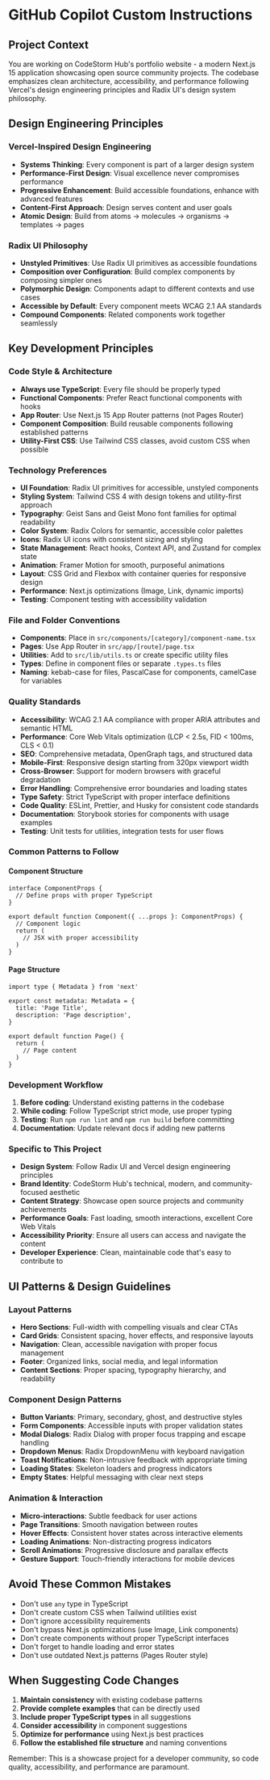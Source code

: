 # GitHub Copilot Custom Instructions

## Project Context
You are working on CodeStorm Hub's portfolio website - a modern Next.js 15 application showcasing open source community projects. The codebase emphasizes clean architecture, accessibility, and performance following Vercel's design engineering principles and Radix UI's design system philosophy.

## Design Engineering Principles

### Vercel-Inspired Design Engineering
- **Systems Thinking**: Every component is part of a larger design system
- **Performance-First Design**: Visual excellence never compromises performance
- **Progressive Enhancement**: Build accessible foundations, enhance with advanced features
- **Content-First Approach**: Design serves content and user goals
- **Atomic Design**: Build from atoms → molecules → organisms → templates → pages

### Radix UI Philosophy
- **Unstyled Primitives**: Use Radix UI primitives as accessible foundations
- **Composition over Configuration**: Build complex components by composing simpler ones
- **Polymorphic Design**: Components adapt to different contexts and use cases
- **Accessible by Default**: Every component meets WCAG 2.1 AA standards
- **Compound Components**: Related components work together seamlessly

## Key Development Principles

### Code Style & Architecture
- **Always use TypeScript**: Every file should be properly typed
- **Functional Components**: Prefer React functional components with hooks
- **App Router**: Use Next.js 15 App Router patterns (not Pages Router)
- **Component Composition**: Build reusable components following established patterns
- **Utility-First CSS**: Use Tailwind CSS classes, avoid custom CSS when possible

### Technology Preferences
- **UI Foundation**: Radix UI primitives for accessible, unstyled components
- **Styling System**: Tailwind CSS 4 with design tokens and utility-first approach
- **Typography**: Geist Sans and Geist Mono font families for optimal readability
- **Color System**: Radix Colors for semantic, accessible color palettes
- **Icons**: Radix UI icons with consistent sizing and styling
- **State Management**: React hooks, Context API, and Zustand for complex state
- **Animation**: Framer Motion for smooth, purposeful animations
- **Layout**: CSS Grid and Flexbox with container queries for responsive design
- **Performance**: Next.js optimizations (Image, Link, dynamic imports)
- **Testing**: Component testing with accessibility validation

### File and Folder Conventions
- **Components**: Place in `src/components/[category]/component-name.tsx`
- **Pages**: Use App Router in `src/app/[route]/page.tsx`
- **Utilities**: Add to `src/lib/utils.ts` or create specific utility files
- **Types**: Define in component files or separate `.types.ts` files
- **Naming**: kebab-case for files, PascalCase for components, camelCase for variables

### Quality Standards
- **Accessibility**: WCAG 2.1 AA compliance with proper ARIA attributes and semantic HTML
- **Performance**: Core Web Vitals optimization (LCP < 2.5s, FID < 100ms, CLS < 0.1)
- **SEO**: Comprehensive metadata, OpenGraph tags, and structured data
- **Mobile-First**: Responsive design starting from 320px viewport width
- **Cross-Browser**: Support for modern browsers with graceful degradation
- **Error Handling**: Comprehensive error boundaries and loading states
- **Type Safety**: Strict TypeScript with proper interface definitions
- **Code Quality**: ESLint, Prettier, and Husky for consistent code standards
- **Documentation**: Storybook stories for components with usage examples
- **Testing**: Unit tests for utilities, integration tests for user flows

### Common Patterns to Follow

#### Component Structure
```tsx
interface ComponentProps {
  // Define props with proper TypeScript
}

export default function Component({ ...props }: ComponentProps) {
  // Component logic
  return (
    // JSX with proper accessibility
  )
}
```

#### Page Structure
```tsx
import type { Metadata } from 'next'

export const metadata: Metadata = {
  title: 'Page Title',
  description: 'Page description',
}

export default function Page() {
  return (
    // Page content
  )
}
```

### Development Workflow
1. **Before coding**: Understand existing patterns in the codebase
2. **While coding**: Follow TypeScript strict mode, use proper typing
3. **Testing**: Run `npm run lint` and `npm run build` before committing
4. **Documentation**: Update relevant docs if adding new patterns

### Specific to This Project
- **Design System**: Follow Radix UI and Vercel design engineering principles
- **Brand Identity**: CodeStorm Hub's technical, modern, and community-focused aesthetic
- **Content Strategy**: Showcase open source projects and community achievements
- **Performance Goals**: Fast loading, smooth interactions, excellent Core Web Vitals
- **Accessibility Priority**: Ensure all users can access and navigate the content
- **Developer Experience**: Clean, maintainable code that's easy to contribute to

## UI Patterns & Design Guidelines

### Layout Patterns
- **Hero Sections**: Full-width with compelling visuals and clear CTAs
- **Card Grids**: Consistent spacing, hover effects, and responsive layouts
- **Navigation**: Clean, accessible navigation with proper focus management
- **Footer**: Organized links, social media, and legal information
- **Content Sections**: Proper spacing, typography hierarchy, and readability

### Component Design Patterns
- **Button Variants**: Primary, secondary, ghost, and destructive styles
- **Form Components**: Accessible inputs with proper validation states
- **Modal Dialogs**: Radix Dialog with proper focus trapping and escape handling
- **Dropdown Menus**: Radix DropdownMenu with keyboard navigation
- **Toast Notifications**: Non-intrusive feedback with appropriate timing
- **Loading States**: Skeleton loaders and progress indicators
- **Empty States**: Helpful messaging with clear next steps

### Animation & Interaction
- **Micro-interactions**: Subtle feedback for user actions
- **Page Transitions**: Smooth navigation between routes
- **Hover Effects**: Consistent hover states across interactive elements
- **Loading Animations**: Non-distracting progress indicators
- **Scroll Animations**: Progressive disclosure and parallax effects
- **Gesture Support**: Touch-friendly interactions for mobile devices

## Avoid These Common Mistakes
- Don't use `any` type in TypeScript
- Don't create custom CSS when Tailwind utilities exist
- Don't ignore accessibility requirements
- Don't bypass Next.js optimizations (use Image, Link components)
- Don't create components without proper TypeScript interfaces
- Don't forget to handle loading and error states
- Don't use outdated Next.js patterns (Pages Router style)

## When Suggesting Code Changes
1. **Maintain consistency** with existing codebase patterns
2. **Provide complete examples** that can be directly used
3. **Include proper TypeScript types** in all suggestions
4. **Consider accessibility** in component suggestions
5. **Optimize for performance** using Next.js best practices
6. **Follow the established file structure** and naming conventions

Remember: This is a showcase project for a developer community, so code quality, accessibility, and performance are paramount.